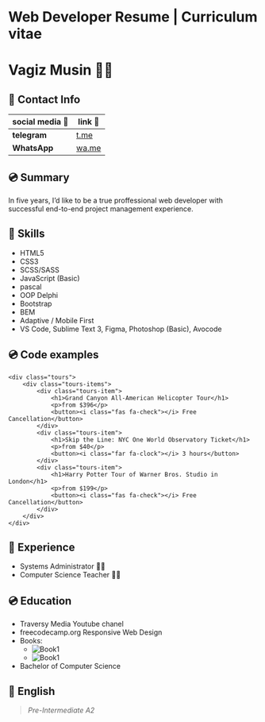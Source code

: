 # Web Developer Resume | Curriculum vitae

# Vagiz Musin :frowning_man:

## :dvd: Contact Info

| social media :speech_balloon: | link :link:                        |
| ----------------------------- | ---------------------------------- |
| **telegram**                  | [t.me](https://t.me/dVagiz)        |
| **WhatsApp**                  | [wa.me](https://wa.me/77715264644) |

## :cd: Summary

In five years, I’d like to be a true proffessional web developer with successful end-to-end project management experience.

## :dvd: Skills

- HTML5
- CSS3
- SCSS/SASS
- JavaScript (Basic)
- pascal
- OOP Delphi
- Bootstrap
- BEM
- Adaptive / Mobile First
- VS Code, Sublime Text 3, Figma, Photoshop (Basic), Avocode

## :cd: Code examples

```
<div class="tours">
    <div class="tours-items">
        <div class="tours-item">
            <h1>Grand Canyon All-American Helicopter Tour</h1>
            <p>from $396</p>
            <button><i class="fas fa-check"></i> Free Cancellation</button>
        </div>
        <div class="tours-item">
            <h1>Skip the Line: NYC One World Observatory Ticket</h1>
            <p>from $40</p>
            <button><i class="far fa-clock"></i> 3 hours</button>
        </div>
        <div class="tours-item">
            <h1>Harry Potter Tour of Warner Bros. Studio in London</h1>
            <p>from $199</p>
            <button><i class="fas fa-check"></i> Free Cancellation</button>
        </div>
    </div>
</div>
```

## :dvd: Experience

- Systems Administrator :technologist:
- Computer Science Teacher :man_teacher:

## :cd: Education

- Traversy Media Youtube chanel
- freecodecamp.org Responsive Web Design
- Books:
  - ![Book1](https://i.ibb.co/Wsp3phg/csssss3.jpg)
  - ![Book1](https://i.ibb.co/RgBkM8Q/JSSSSS3-copy.jpg)
- Bachelor of Computer Science

## :dvd: English

> _Pre-Intermediate A2_
